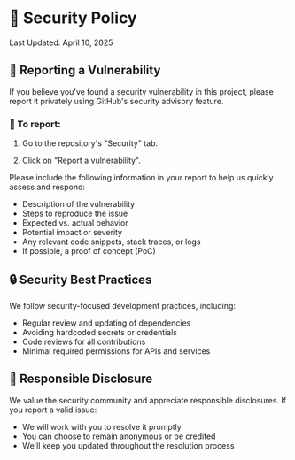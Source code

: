 # 🔐 Security Policy
Last Updated: April 10, 2025

## 📣 Reporting a Vulnerability

If you believe you've found a security vulnerability in this project, please report it privately using GitHub's security advisory feature.

### 📍 To report:

1. Go to the repository's "Security" tab.

2. Click on "Report a vulnerability".

Please include the following information in your report to help us quickly assess and respond:

- Description of the vulnerability
- Steps to reproduce the issue
- Expected vs. actual behavior
- Potential impact or severity
- Any relevant code snippets, stack traces, or logs
- If possible, a proof of concept (PoC)

## 🔒 Security Best Practices

We follow security-focused development practices, including:

- Regular review and updating of dependencies
- Avoiding hardcoded secrets or credentials
- Code reviews for all contributions
- Minimal required permissions for APIs and services

## 🤝 Responsible Disclosure

We value the security community and appreciate responsible disclosures. If you report a valid issue:

- We will work with you to resolve it promptly
- You can choose to remain anonymous or be credited
- We'll keep you updated throughout the resolution process
